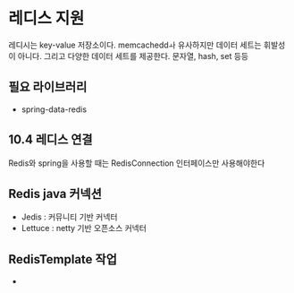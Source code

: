 #  레디스 지원
레디시는 key-value 저장소이다. memcacheddㅘ 유사하지만 데이터 세트는 휘발성이 아니다. 그리고 다양한 데이터 세트를 제공한다.
문자열, hash, set 등등

## 필요 라이브러리 
- spring-data-redis

## 10.4 레디스 연결
Redis와 spring을 사용할 때는 RedisConnection 인터페이스만 사용해야한다

## Redis java 커넥션
- Jedis : 커뮤니티 기반 커넥터
- Lettuce : netty 기반 오픈소스 커넥터 

## RedisTemplate 작업
- 